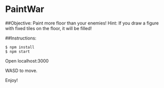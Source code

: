 # PaintWar

##Objective:
Paint more floor than your enemies!
Hint: If you draw a figure with fixed tiles on the floor, it will be filled!

##Instructions:
```
$ npm install
$ npm start
```
Open localhost:3000

WASD to move.

Enjoy!
